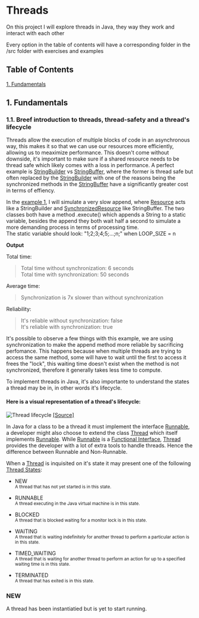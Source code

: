 # Threads

On this project I will explore threads in Java, they way they work and interact with each other

Every option in the table of contents will have a corresponding folder in the /src folder with exercises and examples

## Table of Contents  
[1. Fundamentals](#fundamentals)  

<a name="fundamentals"/>

## 1. Fundamentals

### 1.1. Breef introduction to threads, thread-safety and a thread's lifecycle

Threads allow the execution of multiple blocks of code in an asynchronous way, this makes it so that we can use our resources more efficiently, allowing us to meaximize performance. This doesn't come without downside, it's important to make sure if a shared resource needs to be thread safe which likely comes with a loss in performance. A perfect example is [StringBuilder](https://docs.oracle.com/javase/7/docs/api/java/lang/StringBuilder.html) vs [StringBuffer](https://docs.oracle.com/javase/7/docs/api/java/lang/StringBuffer.html), where the former is thread safe but often replaced by the [StringBuilder](https://docs.oracle.com/javase/7/docs/api/java/lang/StringBuilder.html) with one of the reasons being the synchronized methods in the [StringBuffer](https://docs.oracle.com/javase/7/docs/api/java/lang/StringBuffer.html) have a significantly greater cost in terms of effiency.

In the [example 1](https://github.com/accmaia/Threads/tree/master/src/fundamentals/examples/one), I will simulate a very slow append, where [Resource](https://github.com/accmaia/Threads/blob/master/src/fundamentals/examples/one/Resource.java) acts like a StringBuilder and [SynchronizedResource](https://github.com/accmaia/Threads/blob/master/src/fundamentals/examples/one/SynchronizedResource.java) like StringBuffer. The two classes both have a method .execute() which appends a String to a static variable, besides the append they both wait half a second to simulate a more demanding process in terms of processing time.  
The static variable should look: "1;2;3;4;5;...;n;" when LOOP_SIZE = n

**Output**

Total time:
>Total time without synchronization: 6 seconds  
Total time with synchronization: 50 seconds

Average time:
>Synchronization is 7x slower than without synchronization  

Reliability:
>It's reliable without synchronization: false  
It's reliable with synchronization: true

It's possible to observe a few things with this example, we are using synchronization to make the append method more reliable by sacrificing perfomance. This happens because when multiple threads are trying to access the same method, some will have to wait until the first to access it frees the "lock", this waiting time doesn't exist when the method is not synchronized, therefore it generally takes less time to compute.

To implement threads in Java, it's also importante to understand the states a thread may be in, in other words it's lifecycle.

#### Here is a visual representation of a thread's lifecycle:


![Thread lifecycle](https://www.baeldung.com/wp-content/uploads/2018/02/Life_cycle_of_a_Thread_in_Java.jpg)
[[Source]](https://www.baeldung.com/java-thread-lifecycle)

In Java for a class to be a thread it must implement the interface [Runnable](https://docs.oracle.com/javase/7/docs/api/java/lang/Runnable.html), a developer might also choose to extend the class [Thread](https://docs.oracle.com/javase/7/docs/api/java/lang/Thread.html) which itself implements [Runnable](https://docs.oracle.com/javase/7/docs/api/java/lang/Runnable.html). While [Runnable](https://docs.oracle.com/javase/7/docs/api/java/lang/Runnable.html) is a [Functional Interface](https://docs.oracle.com/javase/8/docs/api/index.html?java/lang/FunctionalInterface.html), [Thread](https://docs.oracle.com/javase/7/docs/api/java/lang/Thread.html) provides the developer with a lot of extra tools to handle threads. Hence the difference between Runnable and Non-Runnable.

When a [Thread](https://docs.oracle.com/javase/7/docs/api/java/lang/Thread.html) is inquisited on it's state it may present one of the following [Thread States](https://docs.oracle.com/javase/7/docs/api/java/lang/Thread.State.html):  
* NEW  
<sub>A thread that has not yet started is in this state.<sub/>  
  
* RUNNABLE  
<sub>A thread executing in the Java virtual machine is in this state.<sub/>  
  
* BLOCKED  
<sub>A thread that is blocked waiting for a monitor lock is in this state.<sub/>  
  
* WAITING  
<sub>A thread that is waiting indefinitely for another thread to perform a particular action is in this state.<sub/>  
  
* TIMED_WAITING  
<sub>A thread that is waiting for another thread to perform an action for up to a specified waiting time is in this state.<sub/>  
  
* TERMINATED  
<sub>A thread that has exited is in this state.<sub/>  
  
### NEW
A thread has been instantiatied but is yet to start running. 
